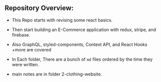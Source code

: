 ## Repository Overview:

  - This Repo starts with revising some react basics.
  - Then start building an E-Commerce application with redux, stripe, and firebase.
  - Also GraphQL, styled-components, Context API, and React Hooks +more are covered
  - In Each folder, There are a bunch of `md` files ordered by the time they were written.

  - main notes are in folder 2-clothing-website.

